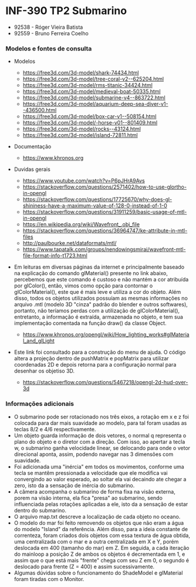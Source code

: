 # INF-390 TP2 Submarino

- 92538 - Róger Vieira Batista
- 92559 - Bruno Ferreira Coelho

### Modelos e fontes de consulta

- Modelos
    - https://free3d.com/3d-model/shark-74434.html
    - https://free3d.com/3d-model/tree-coral-v2--625204.html
    - https://free3d.com/3d-model/rms-titanic-34424.html
    - https://free3d.com/3d-model/medieval-boat-50335.html
    - https://free3d.com/3d-model/submarine-v4--863722.html
    - https://free3d.com/3d-model/aquarium-deep-sea-diver-v1--436500.html
    - https://free3d.com/3d-model/box-car-v1--508154.html
    - https://free3d.com/3d-model/-horse-v01--801409.html
    - https://free3d.com/3d-model/rocks--43124.html
    - https://free3d.com/3d-model/island-72811.html

- Documentação
    - https://www.khronos.org

- Duvidas gerais
    - https://www.youtube.com/watch?v=P6pJHrA9Avs
    - https://stackoverflow.com/questions/2571402/how-to-use-glortho-in-opengl
    - https://stackoverflow.com/questions/17725670/why-does-gl-shininess-have-a-maximum-value-of-128-0-instead-of-1-0
    - https://stackoverflow.com/questions/31911259/basic-usage-of-mtl-in-opengl
    - https://en.wikipedia.org/wiki/Wavefront_.obj_file
    - https://stackoverflow.com/questions/36964747/ke-attribute-in-mtl-files
    - http://paulbourke.net/dataformats/mtl/
    - https://www.tapatalk.com/groups/nendowingsmirai/wavefront-mtl-file-format-info-t1723.html

- Em leituras em diversas páginas da internet e principalmente baseado na explicação do comando glMaterial() presente no link abaixo, percebemos que este comando é custoso e não mantém a cor atribuída por glColor(), então, vimos como opção para contornar o glColorMaterial(), este que é mais leve e utiliza a cor do objeto. Além disso, todos os objetos utilizados possuíam as mesmas informações no arquivo .mtl (modelo 3D "cinza" padrão do blender e outros softwares), portanto, não teríamos perdas com a utilização de glColorMaterial(), entretanto, a informação é extraída, armazenada no objeto, e tem sua implementação comentada na função draw() da classe Object.
    - https://www.khronos.org/opengl/wiki/How_lighting_works#glMaterial_and_glLight
- Este link foi consultado para a construção do menu de ajuda. O código altera a projeção dentro de pushMatrix e popMatrix para utilizar coordenadas 2D e depois retorna para a configuração normal para desenhar os objetiso 3D.
    - https://stackoverflow.com/questions/5467218/opengl-2d-hud-over-3d

### Informações adicionais

- O submarino pode ser rotacionado nos três eixos, a rotação em x e z foi colocada para dar mais suavidade ao modelo, para tal foram usadas as teclas 8/2 e 4/6 respectivamente.
- Um objeto guarda informação de dois vetores, o normal q representa o plano do objeto e o diretor com a direção. Com isso, ao apertar a tecla w, o submarino ganha velocidade linear, se delocando para onde o vetor direcional aponta, assim, podendo navegar nas 3 dimensões com suavidade.
- Foi adicionada uma "inércia" em todos os movimentos, conforme uma tecla se mantêm pressionada a velocidade que ele modifica vai convergindo ao valor esperado, ao soltar ela vai decaindo ate chegar a zero, isto da a sensação de inércia do submarino.
- A câmera acompanha o submarino de forma fixa na visão externa, porem na visão interna, ela fica "presa" ao submarino, sendo influenciada pelas rotações aplicadas a ele, isto da a sensação de estar dentro do submarino.
- O arquivo map.txt descreve a localização de cada objeto no oceano.
- O modelo do mar foi feito removendo os objetos que não eram a água do modelo "Island" da referência. Além disso, para a ideia constante de correnteza, foram criados dois objetos com essa textura de água obtida, uma centralizada com o mar e a outra centralizada em X e Y, porém deslocada em 400 (tamanho do mar) em Z. Em seguida, a cada iteração do mainloop a posição Z de ambos os objetos é decrementada em 1, e assim que o que está mais "frente" chega com seu Z em 0, o segundo é deslocado para frente (Z = 400) e assim sucessivamente.
- Algumas dúvidas sobre o funcionamento do ShadeModel e glMaterial foram tiradas com o Monitor.